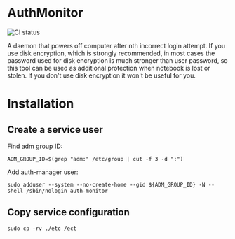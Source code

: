# AuthMonitor

![CI status](https://github.com/FastAlien/AuthMonitor/actions/workflows/ci.yml/badge.svg)

A daemon that powers off computer after nth incorrect login attempt. If you use disk encryption, which is
strongly recommended, in most cases the password used for disk encryption is much stronger than user password, so this
tool can be used as additional protection when notebook is lost or stolen. If you don't use disk encryption it won't
be useful for you.

# Installation

## Create a service user

Find adm group ID:

```shell
ADM_GROUP_ID=$(grep "adm:" /etc/group | cut -f 3 -d ":")
```

Add auth-manager user:

```shell
sudo adduser --system --no-create-home --gid ${ADM_GROUP_ID} -N --shell /sbin/nologin auth-monitor
``` 

## Copy service configuration

```shell
sudo cp -rv ./etc /ect
```

